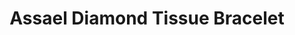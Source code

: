 ---
title: Assael Diamond Tissue Bracelet
description: |
specs: |
  18K Yellow and White Gold with 794 Diamonds, 39.25 ctw.
images:
  - image_path: /uploads/assael-diamond-tissue-bracelet.jpg
_category:
order: 6
tags:
  - bracelets
---